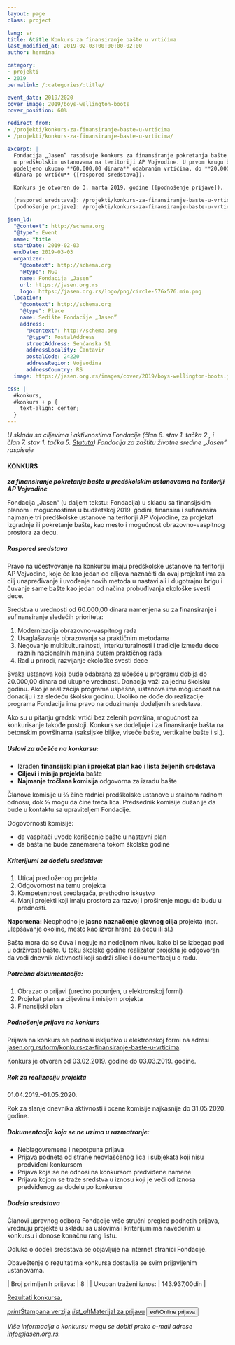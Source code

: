 ```yaml
---
layout: page
class: project

lang: sr
title: &title Konkurs za finansiranje bašte u vrtićima
last_modified_at: 2019-02-03T00:00:00-02:00
author: hermina

category:
- projekti
- 2019
permalink: /:categories/:title/

event_date: 2019/2020
cover_image: 2019/boys-wellington-boots
cover_position: 60%

redirect_from:
- /projekti/konkurs-za-finansiranje-baste-u-vrticima
- /projekti/konkurs-za-finansiranje-baste-u-vrticima/

excerpt: |
  Fondacija „Jasen” raspisuje konkurs za finansiranje pokretanja bašte
  u predškolskim ustanovama na teritoriji AP Vojvodine. U prvom krugu biće
  podeljeno ukupno **60.000,00 dinara** odabranim vrtićima, do **20.000,00
  dinara po vrtiću** ([raspored sredstava]).

  Konkurs je otvoren do 3. marta 2019. godine ([podnošenje prijave]).

  [raspored sredstava]: /projekti/konkurs-za-finansiranje-baste-u-vrticima/#raspored-sredstava
  [podnošenje prijave]: /projekti/konkurs-za-finansiranje-baste-u-vrticima/#podnošenje-prijave-na-konkurs

json_ld:
  "@context": http://schema.org
  "@type": Event
  name: *title
  startDate: 2019-02-03
  endDate: 2019-03-03
  organizer:
    "@context": http://schema.org
    "@type": NGO
    name: Fondacija „Jasen”
    url: https://jasen.org.rs
    logo: https://jasen.org.rs/logo/png/circle-576x576.min.png
  location:
    "@context": http://schema.org
    "@type": Place
    name: Sedište Fondacije „Jasen”
    address:
      "@context": http://schema.org
      "@type": PostalAddress
      streetAddress: Senćanska 51
      addressLocality: Čantavir
      postalCode: 24220
      addressRegion: Vojvodina
      addressCountry: RS
  image: https://jasen.org.rs/images/cover/2019/boys-wellington-boots.jpg 

css: |
  #konkurs,
  #konkurs + p {
    text-align: center;
  }
---
```


*U skladu sa ciljevima i aktivnostima Fondacije (član 6. stav 1. tačka 2., i
član 7. stav 1. tačka 5. [Statuta]) Fondacija za zaštitu životne sredine
„Jasen” raspisuje*

#### KONKURS

_**za finansiranje pokretanja bašte u predškolskim ustanovama na teritoriji AP
Vojvodine**_

Fondacija „Jasen“ (u daljem tekstu: Fondacija) u skladu sa finansijskim planom
i mogućnostima u budžetskoj 2019. godini, finansira i sufinansira najmanje tri
predškolske ustanove na teritoriji AP Vojvodine, za projekat izgradnje ili
pokretanje bašte, kao mesto i mogućnost obrazovno-vaspitnog prostora za decu.

##### Raspored sredstava

Pravo na učestvovanje na konkursu imaju predškolske ustanove na teritoriji AP
Vojvodine, koje će kao jedan od ciljeva naznačiti da ovaj projekat ima za cilj
unapređivanje i uvođenje novih metoda u nastavi ali i dugotrajnu brigu i
čuvanje same bašte kao jedan od načina probuđivanja ekološke svesti dece.

Sredstva u vrednosti od 60.000,00 dinara namenjena su za finansiranje i
sufinansiranje sledećih prioriteta:

1. Modernizacija obrazovno-vaspitnog rada
2. Usaglašavanje obrazovanja sa praktičnim metodama
3. Negovanje multikulturalnosti, interkulturalnosti i tradicije između dece
   raznih nacionalnih manjina putem praktičnog rada
4. Rad u prirodi, razvijanje ekološke svesti dece

Svaka ustanova koja bude odabrana za učešće u programu dobija do 20.000,00
dinara od ukupne vrednosti. Donacija važi za jednu školsku godinu. Ako je
realizacija programa uspešna, ustanova ima mogućnost na donaciju i za sledeću
školsku godinu. Ukoliko ne dođe do realizacije programa Fondacija ima pravo na
oduzimanje dodeljenih sredstava.

Ako su u pitanju gradski vrtići bez zelenih površina, mogućnost za konkurisanje
takođe postoji. Konkurs se dodeljuje i za finansiranje bašta na betonskim
površinama (saksijske biljke, viseće bašte, vertikalne bašte i sl.).

##### Uslovi za učešće na konkursu:

- Izrađen **finansijski plan i projekat plan kao** i **lista željenih
  sredstava**
- **Ciljevi i misija projekta** bašte
- **Najmanje tročlana komisija** odgovorna za izradu bašte

Članove komisije u ⅔ čine radnici predškolske ustanove u stalnom radnom odnosu,
dok ⅓ mogu da čine treća lica. Predsednik komisije dužan je da bude u kontaktu
sa upraviteljem Fondacije.

Odgovornosti komisije:

- da vaspitači uvode korišćenje bašte u nastavni plan
- da bašta ne bude zanemarena tokom školske godine

##### Kriterijumi za dodelu sredstava:

1. Uticaj predloženog projekta
2. Odgovornost na temu projekta
3. Kompetentnost predlagača, prethodno iskustvo
4. Manji projekti koji imaju prostora za razvoj i proširenje mogu da budu u
   prednosti.

**Napomena:** Neophodno je **jasno naznačenje glavnog cilja** projekta (npr.
ulepšavanje okoline, mesto kao izvor hrane za decu ili sl.)

Bašta mora da se čuva i neguje na nedeljnom nivou kako bi se izbegao pad u
održivosti bašte. U toku školske godine realizator projekta je odgovoran da
vodi dnevnik aktivnosti koji sadrži slike i dokumentaciju o radu.

##### Potrebna dokumentacija:

1. Obrazac o prijavi (uredno popunjen, u elektronskoj formi)
2. Projekat plan sa ciljevima i misijom projekta
3. Finansijski plan

##### Podnošenje prijave na konkurs

Prijava na konkurs se podnosi isključivo u elektronskoj formi na adresi
[jasen.org.rs/form/konkurs-za-finansiranje-baste-u-vrticima].

Konkurs je otvoren od 03.02.2019. godine do 03.03.2019. godine.

##### Rok za realizaciju projekta

01.04.2019.–01.05.2020.

Rok za slanje dnevnika aktivnosti i ocene komisije najkasnije do 31.05.2020.
godine.

##### Dokumentacija koja se ne uzima u razmatranje:

- Neblagovremena i nepotpuna prijava
- Prijava podneta od strane neovlašćenog lica i subjekata koji nisu predviđeni
  konkursom
- Prijava koja se ne odnosi na konkursom predviđene namene
- Prijava kojom se traže sredstva u iznosu koji je veći od iznosa predviđenog
  za dodelu po konkursu

##### Dodela sredstava

Članovi upravnog odbora Fondacije vrše stručni pregled podnetih prijava,
vrednuju projekte u skladu sa uslovima i kriterijumima navedenim u konkursu i
donose konačnu rang listu.

Odluka o dodeli sredstava se objavljuje na internet stranici Fondacije.

Obaveštenje o rezultatima konkursa dostavlja se svim prijavljenim ustanovama.

| Broj primljenih prijava: | 8             |
| Ukupan traženi iznos:    | 143.937,00din |

[Rezultati konkursa.](/projekti/rezultati-konkursa-za-finansiranje-baste-u-vrticima/)

<p class="buttons">
  <a class="btn waves-effect waves-light" href="/docs/2019/konkurs-za-finansiranje-baste-u-vrticima.pdf"><i class="material-icons left">print</i>Štampana verzija</a>
  <a class="btn waves-effect waves-light" href="/docs/2019/konkurs-za-finansiranje-baste-u-vrticima-prijava.pdf"><i class="material-icons left">list_alt</i>Materijal za prijavu</a>
  <button class="btn disabled"><i class="material-icons left">edit</i>Online prijava</button>
</p>

_Više informacija o konkursu mogu se dobiti preko e-mail adrese [info@jasen.org.rs]._

[Statuta]: /docs/statut.pdf
[info@jasen.org.rs]: mailto:info@jasen.org.rs
[jasen.org.rs/form/konkurs-za-finansiranje-baste-u-vrticima]: /form/konkurs-za-finansiranje-baste-u-vrticima
